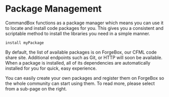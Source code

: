 # Package Management

CommandBox functions as a package manager which means you can use it to locate and install code packages for you. This gives you a consistent and scriptable method to install the libraries you need in a simple manner.

```
install myPackage
```

By default, the list of available packages is on ForgeBox, our CFML code share site. Additional endpoints such as Git, or HTTP will soon be available. When a package is installed, all of its dependencies are automatically installed for you for quick, easy experience.

You can easily create your own packages and register them on ForgeBox so the whole community can start using them. To read more, please select from a sub-page on the right.